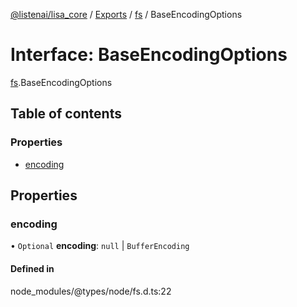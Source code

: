 [@listenai/lisa_core](../README.md) / [Exports](../modules.md) / [fs](../modules/fs.md) / BaseEncodingOptions

# Interface: BaseEncodingOptions

[fs](../modules/fs.md).BaseEncodingOptions

## Table of contents

### Properties

- [encoding](fs.baseencodingoptions.md#encoding)

## Properties

### encoding

• `Optional` **encoding**: ``null`` \| `BufferEncoding`

#### Defined in

node_modules/@types/node/fs.d.ts:22
